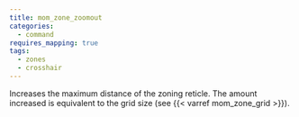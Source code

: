 ```yaml
---
title: mom_zone_zoomout
categories:
  - command
requires_mapping: true
tags:
  - zones
  - crosshair
---
```


Increases the maximum distance of the zoning reticle. The amount increased is equivalent to the grid size (see {{< varref mom_zone_grid >}}).
